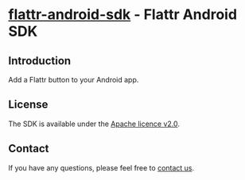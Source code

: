 [flattr-android-sdk](http://flattr4android.com/sdk) - Flattr Android SDK
================================

Introduction
---------------
Add a Flattr button to your Android app.

License
---------------
The SDK is available under the [Apache licence v2.0](http://www.apache.org/licenses/LICENSE-2.0.html).

Contact
---------------
If you have any questions, please feel free to [contact us](mailto:contact@flattr4android.com).
